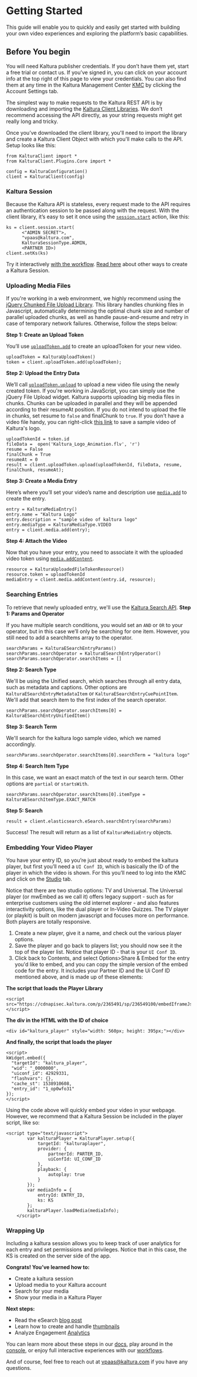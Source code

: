 # Getting Started 
 
This guide will enable you to quickly and easily get started with building your own video experiences and exploring the platform’s basic capabilities.
 
## Before You begin
 
You will need Kaltura publisher credentials. If you don’t have them yet, start a free trial or contact us.
If you’ve signed in, you can click on your account info at the top right of this page to view your credentials.
You can also find them at any time in the Kaltura Management Center [KMC](https://kmc.kaltura.com/index.php/kmcng/) by clicking the Account Settings tab.
 
The simplest way to make requests to the Kaltura REST API is by downloading and importing the [Kaltura Client Libraries](https://developer.kaltura.com/api-docs/Client_Libraries/). We don’t recommend accessing the API directly, as your string requests might get really long and tricky. 
 
Once you’ve downloaded the client library, you'll need to import the library and create a Kaltura Client Object with which you'll make calls to the API. 
Setup looks like this:

```
from KalturaClient import *
from KalturaClient.Plugins.Core import *

config = KalturaConfiguration()
client = KalturaClient(config)
```
 
### Kaltura Session
 
Because the Kaltura API is stateless, every request made to the API requires an authentication session to be passed along with the request. With the client library, it’s easy to set it once using the [`session.start`](https://developer.kaltura.com/console/service/session/action/start) action, like this:
```
ks = client.session.start(
      <"ADMIN SECRET">,
      "vpaas@kaltura.com",
      KalturaSessionType.ADMIN,
      <PARTNER ID>) 
client.setKs(ks)
```
Try it interactively [with the workflow](https://developer.kaltura.com/workflows/Generate_API_Sessions/Authentication).
[Read here](https://developer.kaltura.com/api-docs/VPaaS-API-Getting-Started/Kaltura_API_Authentication_and_Security.html/) about other ways to create a Kaltura Session.

 
### Uploading Media Files
If you're working in a web environment, we highly recommend using the [jQuery Chunked File Upload Library](https://github.com/kaltura/chunked-file-upload-jquery). This library handles chunking files in Javascript, automatically determining the optimal chunk size and number of parallel uploaded chunks, as well as handle pause-and-resume and retry in case of temporary network failures. Otherwise, follow the steps below: 
 
**Step 1: Create an Upload Token**

You’ll use [`uploadToken.add`](https://developer.kaltura.com/console/service/uploadToken/action/add) to create an uploadToken for your new video.
```
uploadToken = KalturaUploadToken()
token = client.uploadToken.add(uploadToken);
```
**Step 2: Upload the Entry Data**

We’ll call [`uploadToken.upload`](https://developer.kaltura.com/console/service/uploadToken/action/upload) to upload a new video file using the newly created token. If you're working in JavaScript, you can simply use the jQuery File Upload widget.
Kaltura supports uploading big media files in chunks. Chunks can be uploaded in parallel and they will be appended according to their resumeAt position.
If you do not intend to upload the file in chunks, set resume to `false` and finalChunk to `true`.
If you don't have a video file handy, you can right-click [this link](http://cfvod.kaltura.com/pd/p/811441/sp/81144100/serveFlavor/entryId/1_2bjlk7qb/v/2/flavorId/1_d1ft34uv/fileName/Kaltura_Logo_Animation.flv/name/a.flv) to save a sample video of Kaltura's logo.
```
uploadTokenId = token.id
fileData =  open('Kaltura_Logo_Animation.flv', 'r')
resume = False
finalChunk = True	
resumeAt = 0
result = client.uploadToken.upload(uploadTokenId, fileData, resume, finalChunk, resumeAt);
```

**Step 3: Create a Media Entry**

Here’s where you’ll set your video’s name and description use [`media.add`](https://developer.kaltura.com/console/service/media/action/add) to create the entry.
```
entry = KalturaMediaEntry()
entry.name = "Kaltura Logo"
entry.description = "sample video of kaltura logo"
entry.mediaType = KalturaMediaType.VIDEO
entry = client.media.add(entry);
```
**Step 4: Attach the Video**

Now that you have your entry, you need to associate it with the uploaded video token using [`media.addContent`](https://developer.kaltura.com/console/service/media/action/addContent). 
```
resource = KalturaUploadedFileTokenResource()
resource.token = uploadTokenId
mediaEntry = client.media.addContent(entry.id, resource);
```

### Searching Entries 
To retrieve that newly uploaded entry, we'll use the [Kaltura Search API](https://developer.kaltura.com/console/service/eSearch/action/searchEntry). 
**Step 1: Params and Operator**

If you have multiple search conditions, you would set an `AND` or `OR` to your operator, but in this case we’ll only be searching for one item. However, you still need to add a searchItems array to the operator. 
```
searchParams = KalturaESearchEntryParams()
searchParams.searchOperator = KalturaESearchEntryOperator()
searchParams.searchOperator.searchItems = [] 
```
**Step 2: Search Type**

We'll be using the Unified search, which searches through all entry data, such as metadata and captions. Other options are `KalturaESearchEntryMetadataItem` or `KalturaESearchEntryCuePointItem`. We'll add that search item to the first index of the search operator.
```
searchParams.searchOperator.searchItems[0] = KalturaESearchEntryUnifiedItem()
```
**Step 3: Search Term**

We'll search for the kaltura logo sample video, which we named accordingly.
```
searchParams.searchOperator.searchItems[0].searchTerm = "kaltura logo"
```
**Step 4: Search Item Type**

In this case, we want an exact match of the text in our search term. Other options are `partial` or `startsWith`. 
```
searchParams.searchOperator.searchItems[0].itemType = KalturaESearchItemType.EXACT_MATCH
```
**Step 5: Search**
```
result = client.elasticsearch.eSearch.searchEntry(searchParams)
```

Success! The result will return as a list of  `KalturaMediaEntry` objects. 

### Embedding Your Video Player 
You have your entry ID, so you’re just about ready to embed the kaltura player, but first you’ll need a `UI Conf ID`, which is basically the ID of the player in which the video is shown. 
For this you’ll need to log into the KMC and click on the [Studio](https://kmc.kaltura.com/index.php/kmcng/studio/v2) tab. 

Notice that there are two studio options: TV and Universal. 
The Universal player (or mwEmbed as we call it) offers legacy support - such as for enterprise customers using the old internet explorer - and also features interactivity options, like the dual player or In-Video Quizzes. 
The TV player (or playkit) is built on modern javascript and focuses more on performance. Both players are totally responsive. 

1. Create a new player, give it a name, and check out the various player options.
2. Save the player and go back to players list; you should now see it the top of the player list. Notice that player ID - that is your `UI Conf ID`. 
3. Click back to Contents, and select Options>Share & Embed for the entry you'd like to embed, and you can copy the simple version of the embed code for the entry. It includes your Partner ID and the Ui Conf ID mentioned above, and is made up of these elements:

**The script that loads the Player Library**
```
<script src="https://cdnapisec.kaltura.com/p/2365491/sp/236549100/embedIframeJs/uiconf_id/42929331/partner_id/2365491"></script>
```
**The div in the HTML with the ID of choice**
```
<div id="kaltura_player" style="width: 560px; height: 395px;"></div>

```
**And finally, the script that loads the player**
```
<script>
kWidget.embed({
  "targetId": "kaltura_player",
  "wid": "_0000000",
  "uiconf_id": 42929331,
  "flashvars": {},
  "cache_st": 1538910608,
  "entry_id": "1_op0wfo31"
});
</script>
```
Using the code above will quickly embed your video in your webpage. 
However, we recommend that a Kaltura Session be included in the player script, like so: 
```
<script type="text/javascript">
		var kalturaPlayer = KalturaPlayer.setup({
			targetId: "kalturaplayer",
			provider: {
				partnerId: PARTER_ID,
				uiConfId: UI_CONF_ID
			},
			playback: {
				autoplay: true
			}
		});
		var mediaInfo = {
			entryId: ENTRY_ID,
			ks: KS
		};
		kalturaPlayer.loadMedia(mediaInfo);
	</script>
```
### Wrapping Up 
Including a kaltura session allows you to keep track of user analytics for each entry and set permissions and privileges. Notice that in this case, the KS is created on the server side of the app. 

**Congrats! You’ve learned how to:**
- Create a kaltura session 
- Upload media to your Kaltura account 
- Search for your media
- Show your media in a Kaltura Player 

**Next steps:** 
- Read the eSearch [blog post](https://corp.kaltura.com/blog/introducing-esearch-the-new-kaltura-search-api/)
- Learn how to create and handle [thumbnails](https://developer.kaltura.com/api-docs/Engage_and_Publish/kaltura-thumbnail-api.html/)
- Analyze Engagement [Analytics](https://developer.kaltura.com/api-docs/Video-Analytics-and-Insights/media-analytics.html)

You can learn more about these steps in our [docs](https://developer.kaltura.com/api-docs/), play around in the [console](https://developer.kaltura.com/console), or enjoy full interactive experiences with our [workflows](https://developer.kaltura.com/workflows). 

And of course, feel free to reach out at vpaas@kaltura.com if you have any questions.

